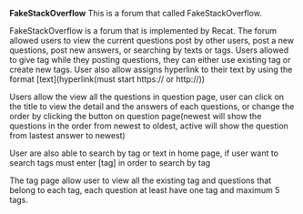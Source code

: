 **FakeStackOverflow**
This is a forum that called FakeStackOverflow.

FakeStackOverflow is a forum that is implemented by Recat. The forum allowed users to view the current questions post by other users,  post a new questions, post new answers, or searching by texts or tags. Users allowed to give tag while they posting questions, they can either use existing tag or create new tags. User also allow assigns hyperlink to their text by using the format [text](hyperlink(must start https:// or http://)) 

Users allow the view all the questions in question page, user can click on the title to view the detail and the answers of each questions, or change the order by clicking the button on question page(newest will show the questions in the order from newest to oldest, active will show the question from lastest answer to newest)

User are also able to search by tag or text in home page, if user want to search tags must enter [tag] in order to search by tag

The tag page allow user to view all the existing tag and questions that belong to each tag, each question at least have one tag and maximum 5 tags.
